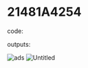 # 21481A4254

code:


outputs:

![ads](https://github.com/sldsaikumar/21481A4254/assets/159612265/64e296c0-2958-4e02-bdd4-2fa212641359)
![Untitled](https://github.com/sldsaikumar/21481A4254/assets/159612265/110bb62c-9b8b-4433-bae4-fca288c4034c)
